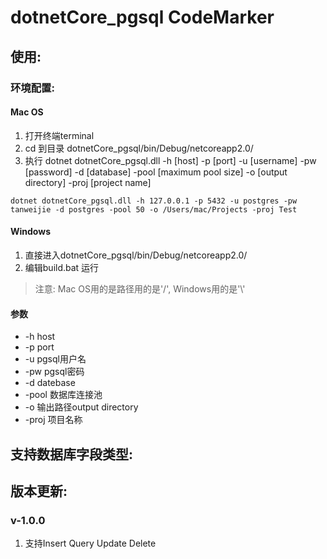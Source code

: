 # dotnetCore_pgsql CodeMarker
## 使用: 
### 环境配置: 
#### Mac OS
1. 打开终端terminal
2. cd 到目录 dotnetCore_pgsql/bin/Debug/netcoreapp2.0/
3. 执行 dotnet dotnetCore_pgsql.dll -h [host] -p [port] -u [username] -pw [password] -d [database] -pool [maximum pool size] -o [output directory] -proj [project name]
```
dotnet dotnetCore_pgsql.dll -h 127.0.0.1 -p 5432 -u postgres -pw tanweijie -d postgres -pool 50 -o /Users/mac/Projects -proj Test
```
#### Windows
1. 直接进入dotnetCore_pgsql/bin/Debug/netcoreapp2.0/
2. 编辑build.bat 运行
> 注意: Mac OS用的是路径用的是'/', Windows用的是'\\'
#### 参数
- -h host
- -p port
- -u pgsql用户名
- -pw pgsql密码
- -d datebase
- -pool 数据库连接池
- -o 输出路径output directory
- -proj 项目名称
## 支持数据库字段类型: 
## 版本更新: 
### v-1.0.0
1. 支持Insert Query Update Delete
